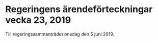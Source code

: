 # Regeringens ärendeförteckningar vecka 23, 2019

Till regeringssammanträdet onsdag den 5 juni 2019.
